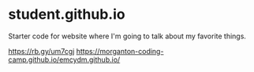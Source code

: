 # student.github.io
Starter code for website where I'm going to talk about my favorite things.

https://rb.gy/um7cgj
https://morganton-coding-camp.github.io/emcydm.github.io/
